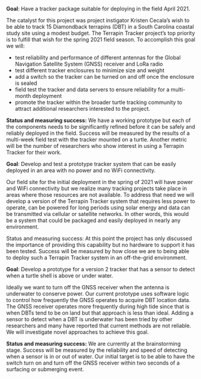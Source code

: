 **Goal**\:  Have a tracker package suitable for deploying in the field April 2021. 

The catalyst for this project was project instigator Kristen Cecala’s wish to be able to track 15 Diamondback terrapins (DBT) in a South Carolina coastal study site using a modest budget. The Terrapin Tracker project’s top priority is to fulfill that wish for the spring 2021 field season. To accomplish this goal we will:
-  test reliability and performance of different antennas for the Global Navigation Satellite System (GNSS) receiver and LoRa radio
-  test different tracker enclosures to minimize size and weight
-  add a switch so the tracker can be turned on and off once the enclosure is sealed
-  field test the tracker and data servers to ensure reliability for a multi-month deployment
-   promote the tracker within the broader turtle tracking community to attract additional researchers interested to the project.

**Status and measuring success:**
We have a working prototype but each of the components needs to be significantly refined before it can be safely and reliably deployed in the field. Success will be measured by the results of a multi-week field test with the tracker mounted on a turtle. Another metric will be the number of researchers who show interest in using a Terrapin Tracker for their work.



**Goal**\:  Develop and test a prototype tracker system that can be easily deployed in an area with no power and no WiFi connectivity. 

Our field site for the initial deployment in the spring of 2021 will have power and WiFi connectivity but we realize many tracking projects take place in areas where those resources are not available. To address that need we will develop a version of the Terrapin Tracker system that requires less power to operate, can be powered for long periods using solar energy and data can be transmitted via cellular or satellite networks. In other words, this would be a system that could be packaged and easily deployed in nearly any environment.

Status and measuring success:
At this point the project has only discussed the importance of providing this capability but no hardware to support it has been tested. Success will be measured by how close we are to being able to deploy such a Terrapin Tracker system in an off-the-grid environment. 


**Goal**\: Develop a prototype for a version 2 tracker that has a sensor to detect when a turtle shell is above or under water. 

Ideally we want to turn off the GNSS receiver when the antenna is underwater to conserve power. Our current prototype uses software logic to control how frequently the GNSS operates to acquire DBT location data. The GNSS receiver operates more frequently during high tide since that is when DBTs tend to be on land but that approach is less than ideal. Adding a sensor to detect when a DBT is underwater has been tried by other researchers and many have reported that current methods are not reliable. We will investigate novel approaches to achieve this goal.

**Status and measuring success:**
We are currently at the brainstorming stage. Success will be measured by the reliability and speed of detecting when a sensor is in or out of water. Our initial target is to be able to have the switch turn on and turn off the GNSS receiver within two seconds of a surfacing or submerging event.
